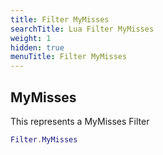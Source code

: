 ```yaml
---
title: Filter MyMisses
searchTitle: Lua Filter MyMisses
weight: 1
hidden: true
menuTitle: Filter MyMisses
---
```

## MyMisses

This represents a MyMisses Filter
```lua
Filter.MyMisses
```